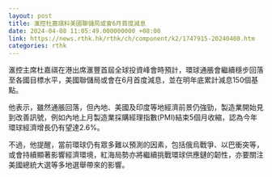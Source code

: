 ```yaml
---
layout: post
title: 滙控杜嘉祺料美國聯儲局或會6月首度減息
date: 2024-04-08 11:05:49.000000000 +08:00
link: https://news.rthk.hk/rthk/ch/component/k2/1747915-20240408.htm
categories: rthk
---
```


滙控主席杜嘉祺在港出席滙豐首屆全球投資峰會時預計，環球通脹會繼續穩步回落至各國目標水平，美國聯儲局或會在6月首度減息，並在明年底累計減息150個基點。

他表示，雖然通脹回落，但內地、美國及印度等地經濟前景仍強勁，製造業開始見到改善訊號，例如內地上月製造業採購經理指數(PMI)結束5個月收縮，認為今年環球經濟增長仍有望達2.6%。

不過，他提醒，當前環球仍有眾多難以預測的因素，包括俄烏戰爭、以巴衝突等，或會持續顯著影響經濟環境，紅海局勢亦將繼續挑戰環球供應鏈的韌性，亦要關注美國總統大選等多地選舉帶來的影響。
